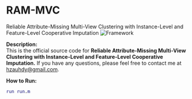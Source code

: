 

# RAM-MVC  
Reliable Attribute-Missing Multi-View Clustering with Instance-Level and Feature-Level Cooperative Imputation
![Framework](https://github.com/DayuHuu/RAMMVC/f2.jpg)

**Description:**  
This is the official source code for **Reliable Attribute-Missing Multi-View Clustering with Instance-Level and Feature-Level Cooperative Imputation.** If you have any questions, please feel free to contact me at hzauhdy@gmail.com.

**How to Run:**  
```Matlab
run run.m
```




